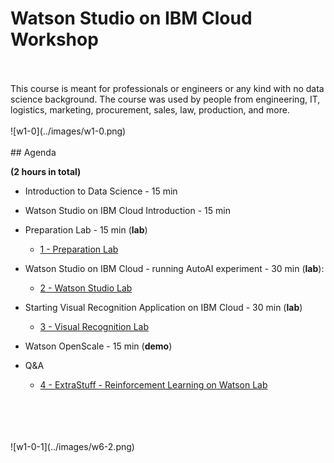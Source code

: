 # Watson Studio on IBM Cloud Workshop    
    
<br> 
<br>
This course is meant for professionals or engineers or any kind with no data science background. The course was used by people from engineering, IT, logistics, marketing, procurement, sales, law, production, and more.    

<br> 
<br>  
![w1-0](../images/w1-0.png)      

<br> 
<br>
## Agenda    
    
**(2 hours in total)**  


+ Introduction to Data Science - 15 min

+ Watson Studio on IBM Cloud Introduction - 15 min 

+ Preparation Lab - 15 min (**lab**)    
  + [1 - Preparation Lab](1-PrepareLab/README.md) 

+ Watson Studio on IBM Cloud - running AutoAI experiment - 30 min (**lab**):    
  + [2 - Watson Studio Lab](2-WatsonStudioLab/README.md)

+ Starting Visual Recognition Application on IBM Cloud - 30 min (**lab**)    
  + [3 - Visual Recognition Lab](3-VisualRecognitionLab/README.md) 

+ Watson OpenScale - 15 min (**demo**)    
+ Q&A    
  + [4 - ExtraStuff - Reinforcement Learning on Watson Lab](4-ExtraStuffOpenAI/README.md)      

<br> 
<br>
<br> 
<br>
![w1-0-1](../images/w6-2.png)    
  